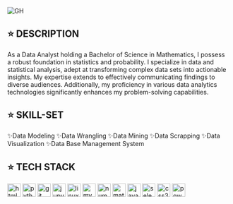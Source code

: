 ![GH](https://github.com/user-attachments/assets/48016b99-e2ab-4355-bcf4-093cd51a7d9e)
## ⭐️ DESCRIPTION

<p>As a Data Analyst holding a Bachelor of Science in Mathematics, I possess a robust foundation in statistics and probability. I specialize in data and statistical analysis, adept at transforming complex data sets into actionable insights. My expertise extends to effectively communicating findings to diverse audiences. Additionally, my proficiency in various data analytics technologies significantly enhances my problem-solving capabilities.</p>

## ⭐️ SKILL-SET
✨Data Modeling ✨Data Wrangling ✨Data Mining ✨Data Scrapping ✨Data Visualization  ✨Data Base Management System

## ⭐️ TECH STACK
<div align="left">
  <img src="https://cdn.jsdelivr.net/gh/devicons/devicon/icons/html5/html5-original.svg" height="30" alt="html5 logo" />
  <img src="https://cdn.jsdelivr.net/gh/devicons/devicon/icons/python/python-original.svg" height="30" alt="python logo" />
  <img src="https://cdn.jsdelivr.net/gh/devicons/devicon/icons/git/git-original.svg" height="30" alt="git logo" />
  <img src="https://cdn.jsdelivr.net/gh/devicons/devicon/icons/jupyter/jupyter-original.svg" height="30" alt="jupyter logo" />
  <img src="https://cdn.jsdelivr.net/gh/devicons/devicon/icons/linux/linux-original.svg" height="30" alt="linux logo" />
  <img src="https://cdn.jsdelivr.net/gh/devicons/devicon/icons/mysql/mysql-original.svg" height="30" alt="mysql logo" />
  <img src="https://cdn.jsdelivr.net/gh/devicons/devicon/icons/numpy/numpy-original.svg" height="30" alt="numpy logo" />
  <img src="https://cdn.jsdelivr.net/gh/devicons/devicon/icons/matlab/matlab-original.svg" height="30" alt="matlab logo" />
  <img src="https://cdn.jsdelivr.net/gh/devicons/devicon/icons/java/java-original.svg" height="30" alt="java logo" />
  <img src="https://cdn.jsdelivr.net/gh/devicons/devicon/icons/selenium/selenium-original.svg" height="30" alt="selenium logo" />
  <img src="https://cdn.jsdelivr.net/gh/devicons/devicon/icons/css3/css3-original.svg" height="30" alt="css3 logo" />
  <img src="https://upload.wikimedia.org/wikipedia/commons/c/cf/New_Power_BI_Logo.svg" height="30" alt="powerbi logo" />
</div>





